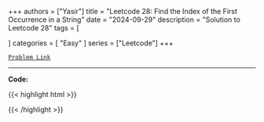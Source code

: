 
+++
authors = ["Yasir"]
title = "Leetcode 28: Find the Index of the First Occurrence in a String"
date = "2024-09-29"
description = "Solution to Leetcode 28"
tags = [
    
]
categories = [
    "Easy"
]
series = ["Leetcode"]
+++



[`Problem Link`](https://leetcode.com/problems/find-the-index-of-the-first-occurrence-in-a-string/description/)

---

**Code:**

{{< highlight html >}}

{{< /highlight >}}

